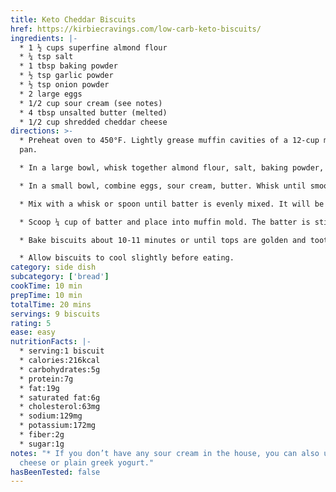 ```yaml
---
title: Keto Cheddar Biscuits
href: https://kirbiecravings.com/low-carb-keto-biscuits/
ingredients: |-
  * 1 ½ cups superfine almond flour
  * ¼ tsp salt
  * 1 tbsp baking powder
  * ½ tsp garlic powder
  * ½ tsp onion powder
  * 2 large eggs
  * 1/2 cup sour cream (see notes)
  * 4 tbsp unsalted butter (melted)
  * 1/2 cup shredded cheddar cheese
directions: >-
  * Preheat oven to 450°F. Lightly grease muffin cavities of a 12-cup muffin
  pan.

  * In a large bowl, whisk together almond flour, salt, baking powder, garlic powder and onion powder.

  * In a small bowl, combine eggs, sour cream, butter. Whisk until smooth. Pour into a large bowl with dry ingredients.

  * Mix with a whisk or spoon until batter is evenly mixed. It will be quite thick. Stir in cheese.

  * Scoop ¼ cup of batter and place into muffin mold. The batter is sticky so you will likely need to use a spatula to scrape and remove all the batter from the measuring cup. Repeat until all batter is used up

  * Bake biscuits about 10-11 minutes or until tops are golden and toothpick inserted comes out clean.

  * Allow biscuits to cool slightly before eating.
category: side dish
subcategory: ['bread']
cookTime: 10 min
prepTime: 10 min
totalTime: 20 mins
servings: 9 biscuits
rating: 5
ease: easy
nutritionFacts: |-
  * serving:1 biscuit
  * calories:216kcal
  * carbohydrates:5g
  * protein:7g
  * fat:19g
  * saturated fat:6g
  * cholesterol:63mg
  * sodium:129mg
  * potassium:172mg
  * fiber:2g
  * sugar:1g
notes: "* If you don’t have any sour cream in the house, you can also use cream
  cheese or plain greek yogurt."
hasBeenTested: false
---
```

